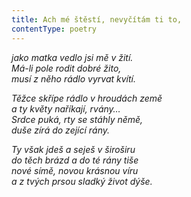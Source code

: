 ```yaml
---
title: Ach mé štěstí, nevyčítám ti to,
contentType: poetry
---
```


<section>

_jako matka vedlo jsi mě v žití.  
Má-li pole rodit dobré žito,  
musí z něho rádlo vyrvat kvítí._

</section>

<section>

_Těžce skřípe rádlo v hroudách země  
a ty květy naříkají, rvány…  
Srdce puká, rty se stáhly němě,  
duše zírá do zející rány._

</section>

<section>

_Ty však jdeš a seješ v široširu  
do těch brázd a do té rány tiše  
nové símě, novou krásnou víru  
a z tvých prsou sladký život dýše._

</section>
